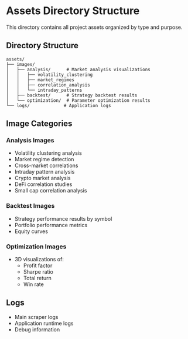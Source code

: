 # Assets Directory Structure

This directory contains all project assets organized by type and purpose.

## Directory Structure

```
assets/
├── images/
│   ├── analysis/      # Market analysis visualizations
│   │   ├── volatility_clustering
│   │   ├── market_regimes
│   │   ├── correlation_analysis
│   │   └── intraday_patterns
│   ├── backtest/      # Strategy backtest results
│   └── optimization/  # Parameter optimization results
└── logs/             # Application logs
```

## Image Categories

### Analysis Images
- Volatility clustering analysis
- Market regime detection
- Cross-market correlations
- Intraday pattern analysis
- Crypto market analysis
- DeFi correlation studies
- Small cap correlation analysis

### Backtest Images
- Strategy performance results by symbol
- Portfolio performance metrics
- Equity curves

### Optimization Images
- 3D visualizations of:
  - Profit factor
  - Sharpe ratio
  - Total return
  - Win rate

## Logs
- Main scraper logs
- Application runtime logs
- Debug information
